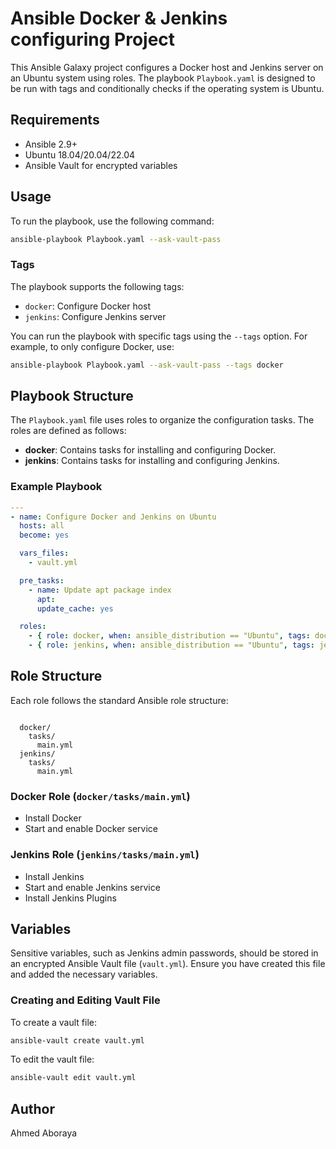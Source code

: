 # Ansible Docker & Jenkins configuring Project

This Ansible Galaxy project configures a Docker host and Jenkins server on an Ubuntu system using roles.
 The playbook `Playbook.yaml` is designed to be run with tags and conditionally checks if the operating system is Ubuntu.

## Requirements

- Ansible 2.9+
- Ubuntu 18.04/20.04/22.04
- Ansible Vault for encrypted variables

## Usage

To run the playbook, use the following command:

```bash
ansible-playbook Playbook.yaml --ask-vault-pass
```

### Tags

The playbook supports the following tags:

- `docker`: Configure Docker host
- `jenkins`: Configure Jenkins server

You can run the playbook with specific tags using the `--tags` option. For example, to only configure Docker, use:

```bash
ansible-playbook Playbook.yaml --ask-vault-pass --tags docker
```

## Playbook Structure

The `Playbook.yaml` file uses roles to organize the configuration tasks. The roles are defined as follows:

- **docker**: Contains tasks for installing and configuring Docker.
- **jenkins**: Contains tasks for installing and configuring Jenkins.

### Example Playbook

```yaml
---
- name: Configure Docker and Jenkins on Ubuntu
  hosts: all
  become: yes

  vars_files:
    - vault.yml

  pre_tasks:
    - name: Update apt package index
      apt:
      update_cache: yes

  roles:
    - { role: docker, when: ansible_distribution == "Ubuntu", tags: docker }
    - { role: jenkins, when: ansible_distribution == "Ubuntu", tags: jenkins }
```

## Role Structure

Each role follows the standard Ansible role structure:

```

  docker/
    tasks/
      main.yml
  jenkins/
    tasks/
      main.yml
```

### Docker Role (`docker/tasks/main.yml`)

- Install Docker
- Start and enable Docker service


### Jenkins Role (`jenkins/tasks/main.yml`)

- Install Jenkins
- Start and enable Jenkins service
- Install Jenkins Plugins

## Variables

Sensitive variables, such as Jenkins admin passwords, should be stored in an encrypted Ansible Vault file (`vault.yml`).
Ensure you have created this file and added the necessary variables.

### Creating and Editing Vault File

To create a vault file:

```bash
ansible-vault create vault.yml
```

To edit the vault file:

```bash
ansible-vault edit vault.yml
```

## Author

Ahmed Aboraya
